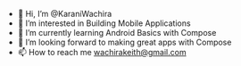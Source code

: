 - 👋 Hi, I’m @KaraniWachira
- 👀 I’m interested in Building Mobile Applications
- 🌱 I’m currently learning Android Basics with Compose
- 💞️ I’m looking forward to making great apps with Compose 
- 📫 How to reach me wachirakeith@gmail.com

<!---
KaraniWachira/KaraniWachira is a ✨ special ✨ repository because its `README.md` (this file) appears on your GitHub profile.
You can click the Preview link to take a look at your changes.
--->
